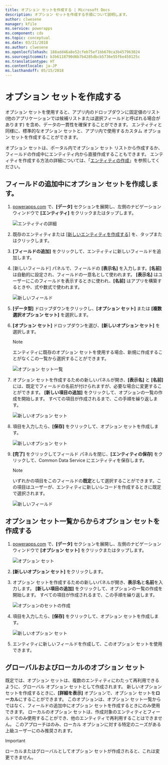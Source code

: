 ```yaml
---
title: オプション セットを作成する | Microsoft Docs
description: オプション セットを作成する手順について説明します。
author: clwesene
manager: kfile
ms.service: powerapps
ms.component: cds
ms.topic: conceptual
ms.date: 03/21/2018
ms.author: clwesene
ms.openlocfilehash: 188add46a8e52cfeb75ef1bb670ca3b457963024
ms.sourcegitcommit: b3b6118790d6b7b4285dbcb5736e55f6e450125c
ms.translationtype: HT
ms.contentlocale: ja-JP
ms.lasthandoff: 05/15/2018
---
```

# <a name="create-an-option-set"></a>オプション セットを作成する

オプション セットを使用すると、アプリ内のドロップダウンに固定値のリスト (他のアプリケーションでは候補リストまたは選択フィールドと呼ばれる場合があります) を含め、データの一貫性を確保することができます。 エンティティと同様に、標準的なオプション セットと、アプリ内で使用するカスタム オプション セットを作成することができます。

オプション セットは、ポータル内でオプション セット リストから作成するか、フィールドの作成中にエンティティ内から直接作成することもできます。 エンティティを作成する方法の詳細については、「[エンティティの作成](data-platform-create-entity.md)」を参照してください。

## <a name="creating-an-option-set-while-adding-a-field"></a>フィールドの追加中にオプション セットを作成します。

1. [powerapps.com](https://web.powerapps.com) で、**[データ]** セクションを展開し、左側のナビゲーション ウィンドウで **[エンティティ]** をクリックまたはタップします。

    ![エンティティの詳細](./media/data-platform-cds-create-entity/entitylist.png "エンティティの一覧")

2. 既存のエンティティまたは [[新しいエンティティを作成する]](data-platform-create-entity.md) を、タップまたはクリックします。

3. **[フィールドの追加]** をクリックして、エンティティに新しいフィールドを追加します。

4. [新しいフィールド] パネルで、フィールドの **[表示名]** を入力します。**[名前]** は自動的に設定され、フィールドの一意名として使われます。 **[表示名]** はユーザーにこのフィールドを表示するときに使われ、**[名前]** はアプリを構築するときや、式や数式で使われます。

    ![新しいフィールド](./media/data-platform-cds-create-entity/newfieldpanel.png "[新しいフィールド] パネル")

5. **[データ型]** ドロップダウンをクリックし、**[オプション セット]** または **[複数選択オプション セット]** を選択します。

6. **[オプション セット]** ドロップダウンを選び、**[新しいオプション セット]** を選択します。

    > [!NOTE]
    > エンティティに既存のオプション セットを使用する場合、新規に作成することがなくこの一覧から選択することができます。

    ![オプション セット一覧](./media/data-platform-cds-newoptionset/fieldpanel-1.png "オプション セット一覧")

7. オプション セットを作成するための新しいパネルが開き、**[表示名]** と **[名前]** には、既定でフィールドの名前が付けられますが、必要な場合に変更することができます。 **[新しい項目の追加]** をクリックして、オプションの一覧の作成を開始します。 すべての項目が作成されるまで、この手順を繰り返します。

    ![新しいオプション セット](./media/data-platform-cds-newoptionset/field-optionsetpanel.png "新しいオプション セット")

8. 項目を入力したら、**[保存]** をクリックして、オプション セットを作成します。

    ![新しいオプション セット](./media/data-platform-cds-newoptionset/field-optionsetpanel-values.png "新しいオプション セット")

9. **[完了]** をクリックしてフィールド パネルを閉じ、**[エンティティの保存]** をクリックして、Common Data Service にエンティティを保存します。

    > [!NOTE]
    > いずれかの項目をこのフィールドの**既定**として選択することができます。この項目はユーザーが、エンティティに新しいレコードを作成するときに既定で選択されます。

    ![新しいフィールド](./media/data-platform-cds-newoptionset/fieldpanel-2.png "[新しいフィールド] パネル")

## <a name="creating-an-option-set-from-the-option-set-list"></a>オプション セット一覧からからオプション セットを作成する

1. [powerapps.com](https://web.powerapps.com) で、**[データ]** セクションを展開し、左側のナビゲーション ウィンドウで **[オプション セット]** をクリックまたはタップします。

    ![オプション セット](./media/data-platform-cds-newoptionset/optionsetlist.png "オプション セット一覧")

2. **[新しいオプション セット]** をクリックします。

3. オプション セットを作成するための新しいパネルが開き、**表示名**と**名前**を入力します。 **[新しい項目の追加]** をクリックして、オプションの一覧の作成を開始します。 すべての項目が作成されるまで、この手順を繰り返します。

    ![オプションのセットの作成](./media/data-platform-cds-newoptionset/optionset-create.png "オプション セットの作成")

4. 項目を入力したら、**[保存]** をクリックして、オプション セットを作成します。

    ![新しいオプション セット](./media/data-platform-cds-newoptionset/optionset-create-values.png "新しいオプション セット")

5. エンティティに新しいフィールドを作成して、このオプション セットを使用できます。

## <a name="global-and-local-option-sets"></a>グローバルおよびローカルのオプション セット

既定では、オプション セットは、複数のエンティティにわたって再利用できるように、グローバル オプション セットとして作成されます。 新しいオプション セットを作成するときに、**[詳細を表示]** オプションで、オプション セットを**ローカル**にすることができます。 このオプションは、オプション セット一覧からではなく、フィールドの追加中にオプション セットを作成するときにのみ使用できます。 ローカルのオプション セットは、作成対象のエンティティとフィールドでのみ使用することができ、他のエンティティで再利用することはできません。 このアプローチはのみ、ローカル オプションに対する特定のニーズがある上級ユーザーにのみ推奨されます。

> [!IMPORTANT]
> ローカルまたはグローバルとしてオプション セットが作成されると、これは変更できません。
